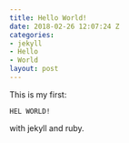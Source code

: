 ```yaml
---
title: Hello World!
date: 2018-02-26 12:07:24 Z
categories:
- jekyll
- Hello
- World
layout: post
---
```


This is my first:
```
HEL WORLD!
```

with jekyll and ruby.